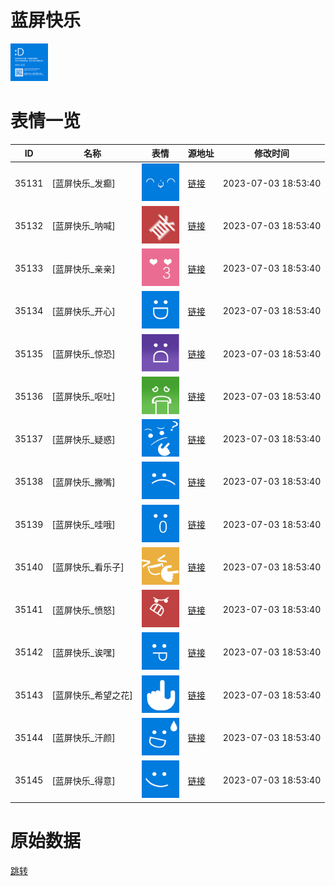 # 蓝屏快乐

<img src="./cover.png" height="60" alt="cover" />

# 表情一览

|ID|名称|表情|源地址|修改时间|
|----|----|----|----|----|
|35131|[蓝屏快乐_发癫]|<img src="./pic/035131_%5B蓝屏快乐_发癫%5D.png" height="60" alt="发癫"/>|[链接](https://i0.hdslb.com/bfs/garb/01726e089629756e0939687ca9c22d8672184165.png)|2023-07-03 18:53:40|
|35132|[蓝屏快乐_呐喊]|<img src="./pic/035132_%5B蓝屏快乐_呐喊%5D.png" height="60" alt="呐喊"/>|[链接](https://i0.hdslb.com/bfs/garb/3be0cad08374840f435337bb89b6340b0e02a57e.png)|2023-07-03 18:53:40|
|35133|[蓝屏快乐_亲亲]|<img src="./pic/035133_%5B蓝屏快乐_亲亲%5D.png" height="60" alt="亲亲"/>|[链接](https://i0.hdslb.com/bfs/garb/fe809b6497c10f0f030e2ac5a392bac3f636d53c.png)|2023-07-03 18:53:40|
|35134|[蓝屏快乐_开心]|<img src="./pic/035134_%5B蓝屏快乐_开心%5D.png" height="60" alt="开心"/>|[链接](https://i0.hdslb.com/bfs/garb/a71da6300dadd0056a8f43d5d3eaa93a5c45ba52.png)|2023-07-03 18:53:40|
|35135|[蓝屏快乐_惊恐]|<img src="./pic/035135_%5B蓝屏快乐_惊恐%5D.png" height="60" alt="惊恐"/>|[链接](https://i0.hdslb.com/bfs/garb/21e8852a388e48c8b3a20110fcb0390566697a66.png)|2023-07-03 18:53:40|
|35136|[蓝屏快乐_呕吐]|<img src="./pic/035136_%5B蓝屏快乐_呕吐%5D.png" height="60" alt="呕吐"/>|[链接](https://i0.hdslb.com/bfs/garb/68bff21b5d62bcc2e9f4b9bf59ebd7128f28ca18.png)|2023-07-03 18:53:40|
|35137|[蓝屏快乐_疑惑]|<img src="./pic/035137_%5B蓝屏快乐_疑惑%5D.png" height="60" alt="疑惑"/>|[链接](https://i0.hdslb.com/bfs/garb/71ae20a25ac335d60a48b380d52e3edf0fd966ac.png)|2023-07-03 18:53:40|
|35138|[蓝屏快乐_撇嘴]|<img src="./pic/035138_%5B蓝屏快乐_撇嘴%5D.png" height="60" alt="撇嘴"/>|[链接](https://i0.hdslb.com/bfs/garb/6c7b7eba0d81a94b952b06812757f9b716b85cec.png)|2023-07-03 18:53:40|
|35139|[蓝屏快乐_哇哦]|<img src="./pic/035139_%5B蓝屏快乐_哇哦%5D.png" height="60" alt="哇哦"/>|[链接](https://i0.hdslb.com/bfs/garb/fa3f790ed104544f127c214238f4b9966d3597ab.png)|2023-07-03 18:53:40|
|35140|[蓝屏快乐_看乐子]|<img src="./pic/035140_%5B蓝屏快乐_看乐子%5D.png" height="60" alt="看乐子"/>|[链接](https://i0.hdslb.com/bfs/garb/9a2150dbdd989e3f7abbad332313d01cea2808ef.png)|2023-07-03 18:53:40|
|35141|[蓝屏快乐_愤怒]|<img src="./pic/035141_%5B蓝屏快乐_愤怒%5D.png" height="60" alt="愤怒"/>|[链接](https://i0.hdslb.com/bfs/garb/8762bbd0871effe8074d92cf5111d98748de0cc1.png)|2023-07-03 18:53:40|
|35142|[蓝屏快乐_诶嘿]|<img src="./pic/035142_%5B蓝屏快乐_诶嘿%5D.png" height="60" alt="诶嘿"/>|[链接](https://i0.hdslb.com/bfs/garb/2fd28297ec3809c51860f7fab1989c8a662a720e.png)|2023-07-03 18:53:40|
|35143|[蓝屏快乐_希望之花]|<img src="./pic/035143_%5B蓝屏快乐_希望之花%5D.png" height="60" alt="希望之花"/>|[链接](https://i0.hdslb.com/bfs/garb/65a9243fde6a28e11f26915ee5bab91572bf19fa.png)|2023-07-03 18:53:40|
|35144|[蓝屏快乐_汗颜]|<img src="./pic/035144_%5B蓝屏快乐_汗颜%5D.png" height="60" alt="汗颜"/>|[链接](https://i0.hdslb.com/bfs/garb/445a0c39966a558f0154ddc6891dfc99655a889e.png)|2023-07-03 18:53:40|
|35145|[蓝屏快乐_得意]|<img src="./pic/035145_%5B蓝屏快乐_得意%5D.png" height="60" alt="得意"/>|[链接](https://i0.hdslb.com/bfs/garb/77246280ce4ed87bc12a3a90dfdcf5e845915ce2.png)|2023-07-03 18:53:40|

# 原始数据

[跳转](./raw.json)

